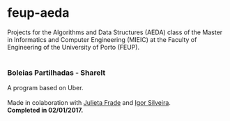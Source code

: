 # feup-aeda
Projects for the Algorithms and Data Structures (AEDA) class of the Master in Informatics and Computer Engineering (MIEIC) at the Faculty of Engineering of the University of Porto (FEUP).
<br><br>
### Boleias Partilhadas - ShareIt
A program based on Uber.<br><br>
Made in colaboration with [Julieta Frade](https://github.com/julietafrade97) and [Igor Silveira](https://github.com/IgorSilveira00).<br>
**Completed in 02/01/2017.**
